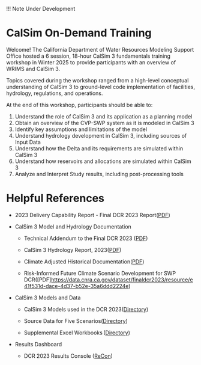 !!! Note
    Under Development 

# CalSim On-Demand Training
Welcome! The California Department of Water Resources Modeling Support Office hosted a 6 session, 18-hour CalSim 3 fundamentals training workshop in Winter 2025 to provide participants with an overview of WRIMS and CalSim 3.

Topics covered during the workshop ranged from a high-level conceptual understanding of CalSim 3 to ground-level code implementation of facilities, hydrology, regulations, and operations.

At the end of this workshop, participants should be able to:   

1. Understand the role of CalSim 3 and its application as a planning model 
2. Obtain an overview of the CVP-SWP system as it is modeled in CalSim 3 
3. Identify key assumptions and limitations of the model 
4. Understand hydrology development in CalSim 3, including sources of Input Data 
5. Understand how the Delta and its requirements are simulated within CalSim 3 
6. Understand how reservoirs and allocations are simulated within CalSim 3 
7. Analyze and Interpret Study results, including post-processing tools 

# Helpful References
* 2023 Delivery Capability Report - Final DCR 2023 Report([PDF](https://data.cnra.ca.gov/dataset/finaldcr2023/resource/92356681-957a-48ee-97c4-529d25b9dbb2)) 

* CalSim 3 Model and Hydrology Documentation 

    * Technical Addendum to the Final DCR 2023 ([PDF](https://data.cnra.ca.gov/dataset/finaldcr2023/resource/0dd1f896-59c7-4d25-8f90-b2f4211379c5)) 

    * CalSim 3 Hydrology Report, 2023([PDF](https://data.cnra.ca.gov/dataset/finaldcr2023/resource/6ba59600-d562-44da-a267-a6a50dff3f0d)) 

    * Climate Adjusted Historical Documentation([PDF](https://data.cnra.ca.gov/dataset/finaldcr2023/resource/02429384-40a5-4167-9bd1-588ca5e213a4)) 

    * Risk-Informed Future Climate Scenario Development for SWP DCR([PDF]https://data.cnra.ca.gov/dataset/finaldcr2023/resource/e41f531d-dace-4d37-b52e-35a6ddd2224e) 

* CalSim 3 Models and Data 

    * CalSim 3 Models used in the DCR 2023([Directory](https://data.cnra.ca.gov/dataset/final-dcr-2023-calsim3-modelsels)) 

    * Source Data for Five Scenarios([Directory](https://cadwr.app.box.com/s/ep3cdnagtb0gydioasndxqsbcclw41x7)) 

    * Supplemental Excel Workbooks ([Directory](https://data.cnra.ca.gov/dataset/dcr-2023-supplemental-excel-files)) 

* Results Dashboard 

    * DCR 2023 Results Console ([ReCon](https://cs3-recon.azurewebsites.net/)) 